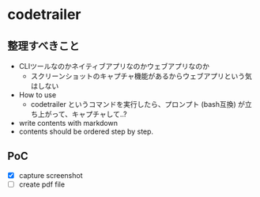 # codetrailer

## 整理すべきこと
- CLIツールなのかネイティブアプリなのかウェブアプリなのか
  - スクリーンショットのキャプチャ機能があるからウェブアプリという気はしない
- How to use
  - codetrailer というコマンドを実行したら、プロンプト (bash互換) が立ち上がって、キャプチャして..?
- write contents with markdown
- contents should be ordered step by step.

## PoC
- [x] capture screenshot
- [ ] create pdf file
